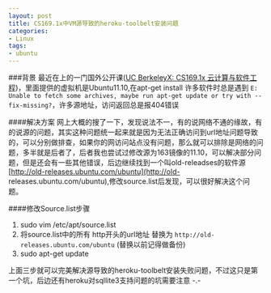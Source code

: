 ```yaml
---
layout: post
title: CS169.1x中VM源导致的heroku-toolbelt安装问题
categories:
- Linux
tags:
- ubuntu
---
```


###背景
最近在上的一门国外公开课([UC BerkeleyX: CS169.1x 云计算与软件工程](http://www.xuetangx.com/courses/UC_BerkeleyX/CS169_1x_1/))，里面提供的虚拟机是Ubuntu11.10,在apt-get install 许多软件时总是遇到 `E: Unable to fetch some archives, maybe run apt-get update or try with --fix-missing?`，许多源地址，访问返回总是报404错误

####解决方案
网上大概的搜了一下，发现说法不一，有的说网络不通的缘故，有的说源的问题，其实这种问题统一起来就是因为无法正确访问到url地址问题导致的，可以分别做排查，如果你的网访问站点没有问题，那么就可以排除是网络的问题，多半就是后者了，后者我也尝试过修改源为163镜像的11.10，可以解决部分问题，但是还会有一些其他错误，后边继续找到一个叫old-releadses的软件源[http://old-releases.ubuntu.com/ubuntu](http://old-
releases.ubuntu.com/ubuntu),修改source.list后发现，可以很好解决这个问题。

####修改Source.list步骤
1. sudo vim /etc/apt/source.list
2. 将source.list中的所有 http开头的url地址 替换为 `http://old-
releases.ubuntu.com/ubuntu` (替换以前记得做备份)
3. sudo apt-get update

上面三步就可以完美解决源导致的heroku-toolbelt安装失败问题，不过这只是第一个坑，后边还有heroku对sqllite3支持问题的坑需要注意 -.-
